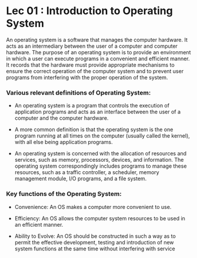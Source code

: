 <h1> <span>Lec 01 : </span>Introduction to Operating System </h1>
<p>
An operating system is a software that manages the computer hardware. It acts as an intermediary between the user of a computer and computer hardware. The purpose of an operating system is to provide an environment in which a user can execute programs in a convenient and efficient manner. It records that the hardware must provide appropriate mechanisms to ensure the correct operation of the computer system and to prevent user programs from interfering with the proper operation of the system.
</p>

<h3>Various relevant definitions of Operating System:</h3>

- An operating system is a program that controls the execution of application programs and acts as an interface between the user of a computer and the computer hardware.

- A more common definition is that the operating system is the one program running at all times on the computer (usually called the kernel), with all else being application programs.

- An operating system is concerned with the allocation of resources and services, such as memory, processors, devices, and information. The operating system correspondingly includes programs to manage these resources, such as a traffic controller, a scheduler, memory management module, I/O programs, and a file system.



<h3>Key functions of the Operating System:</h3>

- Convenience: An OS makes a computer more convenient to use.

- Efficiency: An OS allows the computer system resources to be used in an efficient manner.

- Ability to Evolve: An OS should be constructed in such a way as to permit the effective development, testing and introduction of new system functions at the same time without interfering with service